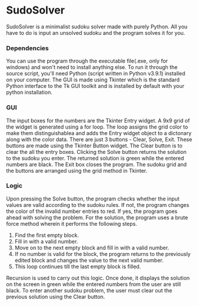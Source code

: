 # SudoSolver
SudoSolver is a minimalist sudoku solver made with purely Python. All you have to do is input an unsolved sudoku and the program solves it for you.
### Dependencies
You can use the program through the executable file(.exe, only for windows) and won't need to install anything else.
To run it through the source script, you'll need Python (script written in Python v3.9.1) installed on your computer. 
The GUI is made using Tkinter which is the standard Python interface to the Tk GUI toolkit and is installed by default with your python installation.
### GUI
The input boxes for the numbers are the Tkinter Entry widget. A 9x9 grid of the widget is generated using a for loop. The loop assigns the grid color to make them distinguishablea and adds the Entry widget object to a dictonary along with the color data.
There are just 3 buttons - Clear, Solve, Exit. These buttons are made using the Tkinter Button widget.
The Clear button is to clear the all the entry boxes. Clicking the Solve button returns the solution to the sudoku you enter. The returned solution is green while the entered numbers are black. The Exit box closes the program.
The sudoku grid and the buttons are arranged using the grid method in Tkinter.
### Logic
Upon pressing the Solve button, the program checks whether the input values are valid according to the sudoku rules. If not, the program changes the color of the invalid number entries to red. If yes, the program goes ahead with solving the problem.
For the solution, the program uses a brute force method wherein it performs the following steps. 
  1. Find the first empty block.
  2. Fill in with a valid number.
  3. Move on to the next empty block and fill in with a valid number.
  4. If no number is valid for the block, the program returns to the previously edited block and changes the value to the next valid number.
  5. This loop continues till the last empty block is filled.

Recursion is used to carry out this logic.
Once done, it displays the solution on the screen in green while the entered numbers from the user are still black.
To enter another sudoku problem, the user must clear out the previous solution using the Clear button.
